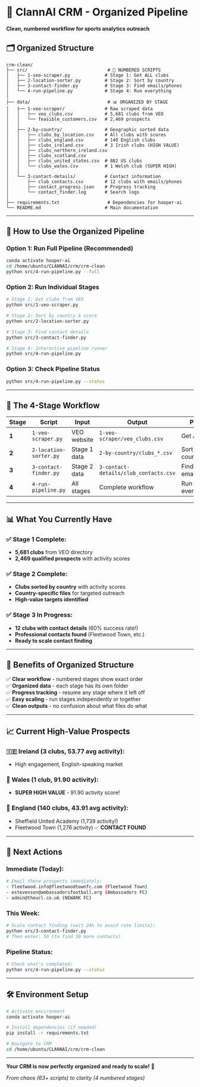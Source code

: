 # 🎯 ClannAI CRM - Organized Pipeline

**Clean, numbered workflow for sports analytics outreach**

## 🗂️ **Organized Structure**

```
crm-clean/
├── src/                              # 📝 NUMBERED SCRIPTS
│   ├── 1-veo-scraper.py             # Stage 1: Get ALL clubs
│   ├── 2-location-sorter.py         # Stage 2: Sort by country  
│   ├── 3-contact-finder.py          # Stage 3: Find emails/phones
│   └── 4-run-pipeline.py            # Stage 4: Run everything
│
├── data/                             # 📊 ORGANIZED BY STAGE
│   ├── 1-veo-scraper/               # Raw scraped data
│   │   ├── veo_clubs.csv            # 5,681 clubs from VEO
│   │   └── feasible_customers.csv   # 2,469 prospects
│   │
│   ├── 2-by-country/                # Geographic sorted data
│   │   ├── clubs_by_location.csv    # All clubs with scores
│   │   ├── clubs_england.csv        # 140 English clubs
│   │   ├── clubs_ireland.csv        # 3 Irish clubs (HIGH VALUE)
│   │   ├── clubs_northern_ireland.csv
│   │   ├── clubs_scotland.csv
│   │   ├── clubs_united_states.csv  # 882 US clubs
│   │   └── clubs_wales.csv          # 1 Welsh club (SUPER HIGH)
│   │
│   └── 3-contact-details/           # Contact information
│       ├── club_contacts.csv        # 12 clubs with emails/phones
│       ├── contact_progress.json    # Progress tracking
│       └── contact_finder.log       # Search logs
│
├── requirements.txt                  # Dependencies for hooper-ai
└── README.md                        # Main documentation
```

---

## 🚀 **How to Use the Organized Pipeline**

### **Option 1: Run Full Pipeline (Recommended)**
```bash
conda activate hooper-ai
cd /home/ubuntu/CLANNAI/crm/crm-clean
python src/4-run-pipeline.py --full
```

### **Option 2: Run Individual Stages**
```bash
# Stage 1: Get clubs from VEO
python src/1-veo-scraper.py

# Stage 2: Sort by country & score  
python src/2-location-sorter.py

# Stage 3: Find contact details
python src/3-contact-finder.py

# Stage 4: Interactive pipeline runner
python src/4-run-pipeline.py
```

### **Option 3: Check Pipeline Status**
```bash
python src/4-run-pipeline.py --status
```

---

## 🎯 **The 4-Stage Workflow**

| **Stage** | **Script** | **Input** | **Output** | **Purpose** |
|-----------|------------|-----------|------------|-------------|
| **1** | `1-veo-scraper.py` | VEO website | `1-veo-scraper/veo_clubs.csv` | Get ALL clubs |
| **2** | `2-location-sorter.py` | Stage 1 data | `2-by-country/clubs_*.csv` | Sort by country |
| **3** | `3-contact-finder.py` | Stage 2 data | `3-contact-details/club_contacts.csv` | Find emails/phones |
| **4** | `4-run-pipeline.py` | All stages | Complete workflow | Run everything |

---

## 📊 **What You Currently Have**

### **✅ Stage 1 Complete:** 
- **5,681 clubs** from VEO directory
- **2,469 qualified prospects** with activity scores

### **✅ Stage 2 Complete:**
- **Clubs sorted by country** with activity scores
- **Country-specific files** for targeted outreach
- **High-value targets identified**

### **✅ Stage 3 In Progress:**
- **12 clubs with contact details** (60% success rate!)
- **Professional contacts found** (Fleetwood Town, etc.)
- **Ready to scale contact finding**

---

## 🎯 **Benefits of Organized Structure**

✅ **Clear workflow** - numbered stages show exact order  
✅ **Organized data** - each stage has its own folder  
✅ **Progress tracking** - resume any stage where it left off  
✅ **Easy scaling** - run stages independently or together  
✅ **Clean outputs** - no confusion about what files do what  

---

## 📈 **Current High-Value Prospects**

### **🇮🇪 Ireland (3 clubs, 53.77 avg activity):**
- High engagement, English-speaking market

### **🏴󠁧󠁢󠁷󠁬󠁳󠁿 Wales (1 club, 91.90 activity):**
- **SUPER HIGH VALUE** - 91.90 activity score!

### **🏴󠁧󠁢󠁥󠁮󠁧󠁿 England (140 clubs, 43.91 avg activity):**
- Sheffield United Academy (1,739 activity!)
- Fleetwood Town (1,276 activity) ✅ **CONTACT FOUND**

---

## 🚀 **Next Actions**

### **Immediate (Today):**
```bash
# Email these prospects immediately:
- fleetwood.info@fleetwoodtownfc.com (Fleetwood Town)
- estevenson@ambassadorsfootball.org (Ambassadors FC)
- admin@theucl.co.uk (NEWARK FC)
```

### **This Week:**
```bash
# Scale contact finding (wait 24h to avoid rate limits):
python src/3-contact-finder.py
# Then enter: 50 (to find 50 more contacts)
```

### **Pipeline Status:**
```bash
# Check what's completed:
python src/4-run-pipeline.py --status
```

---

## 🛠️ **Environment Setup**

```bash
# Activate environment
conda activate hooper-ai

# Install dependencies (if needed)
pip install -r requirements.txt

# Navigate to CRM
cd /home/ubuntu/CLANNAI/crm/crm-clean
```

---

**Your CRM is now perfectly organized and ready to scale!** 🚀

*From chaos (63+ scripts) to clarity (4 numbered stages)*